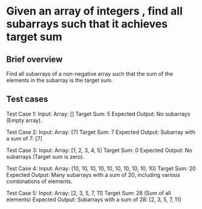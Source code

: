 # Given an array of integers , find all subarrays such that it achieves target sum 

## Brief overview
Find all subarrays of a non-negative array such that the sum of the elements in the subarray is the target sum.

## Test cases

Test Case 1:
Input:
Array: []
Target Sum: 5
Expected Output: No subarrays (Empty array).

Test Case 2:
Input:
Array: [7]
Target Sum: 7
Expected Output: Subarray with a sum of 7: [7]

Test Case 3:
Input:
Array: [1, 2, 3, 4, 5]
Target Sum: 0
Expected Output: No subarrays (Target sum is zero).

Test Case 4:
Input:
Array: [10, 10, 10, 10, 10, 10, 10, 10, 10, 10]
Target Sum: 20
Expected Output: Many subarrays with a sum of 20, including various combinations of elements.

Test Case 5:
Input:
Array: [2, 3, 5, 7, 11]
Target Sum: 28 (Sum of all elements)
Expected Output: Subarrays with a sum of 28: [2, 3, 5, 7, 11]


